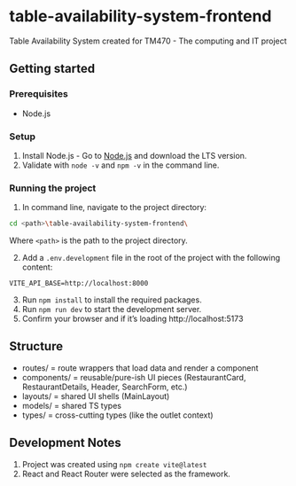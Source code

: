 # table-availability-system-frontend
Table Availability System created for TM470 - The computing and IT project

## Getting started

### Prerequisites

- Node.js

### Setup

1. Install Node.js - Go to [Node.js](https://nodejs.org) and download the LTS version.
2. Validate with `node -v` and `npm -v` in the command line.

### Running the project

1. In command line, navigate to the project directory:
```bash
cd <path>\table-availability-system-frontend\
```
Where `<path>` is the path to the project directory.

2. Add a `.env.development` file in the root of the project with the following content:
```
VITE_API_BASE=http://localhost:8000
```

3. Run `npm install` to install the required packages.
4. Run `npm run dev` to start the development server.
5. Confirm your browser and if it’s loading http://localhost:5173

## Structure

- routes/ = route wrappers that load data and render a component
- components/ = reusable/pure-ish UI pieces (RestaurantCard, RestaurantDetails, Header, SearchForm, etc.)
- layouts/ = shared UI shells (MainLayout)
- models/ = shared TS types
- types/ = cross-cutting types (like the outlet context)

## Development Notes
1. Project was created using `npm create vite@latest`
2. React and React Router were selected as the framework.
